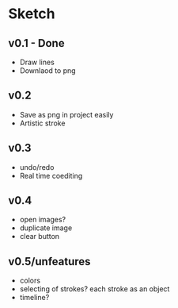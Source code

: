 Sketch
======

v0.1 - Done
-----------
- Draw lines
- Downlaod to png


v0.2
----
- Save as png in project easily
- Artistic stroke


v0.3
----
- undo/redo
- Real time coediting

v0.4
----
- open images?
- duplicate image
- clear button




v0.5/unfeatures
---------------
- colors
- selecting of strokes? each stroke as an object
- timeline?

